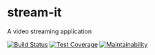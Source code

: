 # stream-it

A video streaming application

[![Build Status](https://travis-ci.com/mycok/stream-it.svg?branch=develop)](https://travis-ci.com/mycok/stream-it) [![Test Coverage](https://api.codeclimate.com/v1/badges/fc9451e724ca428429e8/test_coverage)](https://codeclimate.com/github/mycok/stream-it/test_coverage) [![Maintainability](https://api.codeclimate.com/v1/badges/fc9451e724ca428429e8/maintainability)](https://codeclimate.com/github/mycok/stream-it/maintainability)
